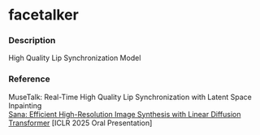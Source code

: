 # facetalker
### Description
High Quality Lip Synchronization Model



### Reference
MuseTalk: Real-Time High Quality Lip Synchronization with Latent Space Inpainting  
[Sana: Efficient High-Resolution Image Synthesis with Linear Diffusion Transformer](https://github.com/NVlabs/Sana) [ICLR 2025 Oral Presentation]  
